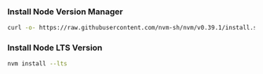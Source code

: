 ### Install Node Version Manager

```bash
curl -o- https://raw.githubusercontent.com/nvm-sh/nvm/v0.39.1/install.sh | bash
```

### Install Node LTS Version

```bash
nvm install --lts
```
